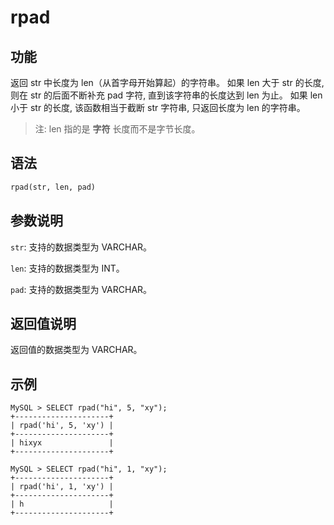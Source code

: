 # rpad

## 功能

返回 str 中长度为 len（从首字母开始算起）的字符串。
如果 len 大于 str 的长度, 则在 str 的后面不断补充 pad 字符, 直到该字符串的长度达到 len 为止。
如果 len 小于 str 的长度, 该函数相当于截断 str 字符串, 只返回长度为 len 的字符串。
> 注: len 指的是 **字符** 长度而不是字节长度。

## 语法

```Haskell
rpad(str, len, pad)
```

## 参数说明

`str`: 支持的数据类型为 VARCHAR。

`len`: 支持的数据类型为 INT。

`pad`: 支持的数据类型为 VARCHAR。

## 返回值说明

返回值的数据类型为 VARCHAR。

## 示例

```Plain Text
MySQL > SELECT rpad("hi", 5, "xy");
+---------------------+
| rpad('hi', 5, 'xy') |
+---------------------+
| hixyx               |
+---------------------+

MySQL > SELECT rpad("hi", 1, "xy");
+---------------------+
| rpad('hi', 1, 'xy') |
+---------------------+
| h                   |
+---------------------+
```
